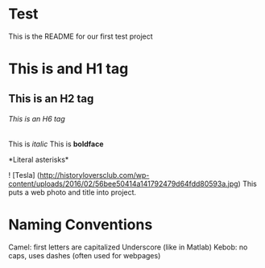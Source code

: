 # Test
This is the README for our first test project

# This is and H1 tag
## This is an H2 tag
###### This is an H6 tag

This is *italic*
This is **boldface**

\*Literal asterisks\*

! [Tesla] (http://historyloversclub.com/wp-content/uploads/2016/02/56bee50414a141792479d64fdd80593a.jpg)
This puts a web photo and title into project.

# Naming Conventions
Camel: first letters are capitalized 
Underscore (like in Matlab)
Kebob: no caps, uses dashes (often used for webpages)
